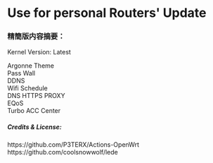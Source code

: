 
<h1>Use for personal Routers' Update</h1>

<h3>精簡版内容摘要：</h3>
<p>Kernel Version: Latest</p>
Argonne Theme</br>
Pass Wall</br>
DDNS</br>
Wifi Schedule</br>
DNS HTTPS PROXY</br>
EQoS</br>
Turbo ACC Center</br>


<h5>Credits & License:</h5>
https://github.com/P3TERX/Actions-OpenWrt
https://github.com/coolsnowwolf/lede

